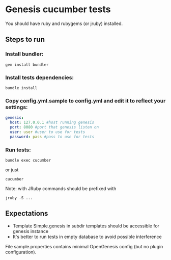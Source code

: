 Genesis cucumber tests
======================

You should have ruby and rubygems (or jruby) installed.

Steps to run
------------

### Install bundler:

```
gem install bundler
```

### Install tests dependencies:

```
bundle install
```

### Copy config.yml.sample to config.yml and edit it to reflect your settings:

```yaml
genesis:
  host: 127.0.0.1 #host running genesis
  port: 8080 #port that genesis listen on
  user: user #user to use for tests
  password: pass #pass to use for tests
```

### Run tests:

```
bundle exec cucumber
```

or just 

```
cucumber
```

Note: with JRuby commands should be prefixed with

```
jruby -S ...
```


Expectations
------------

- Template Simple.genesis in subdir templates should be accessible for genesis instance
- It's better to run tests in empty database to avoid possible interference

File sample.properties contains minimal OpenGenesis config (but no plugin configuration).
